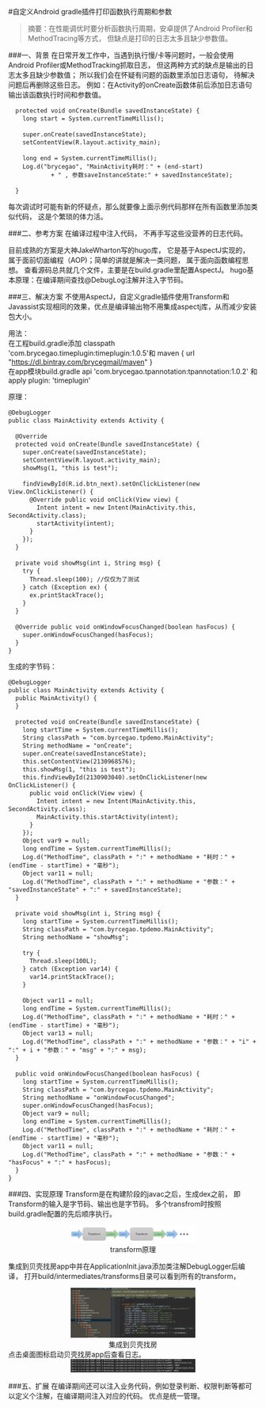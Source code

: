 #自定义Android gradle插件打印函数执行周期和参数


> 摘要：在性能调优时要分析函数执行周期，安卓提供了Android Profiler和MethodTracing等方式， 但缺点是打印的日志太多且缺少参数值。

###一、背景
在日常开发工作中，当遇到执行慢/卡等问题时，一般会使用Android Profiler或MethodTracking抓取日志， 但这两种方式的缺点是输出的日志太多且缺少参数值； 所以我们会在怀疑有问题的函数里添加日志语句， 待解决问题后再删除这些日志。 例如：在Activity的onCreate函数体前后添加日志语句输出该函数执行时间和参数值。

```
  protected void onCreate(Bundle savedInstanceState) {
    long start = System.currentTimeMillis();
    
    super.onCreate(savedInstanceState);
    setContentView(R.layout.activity_main);
    
    long end = System.currentTimeMillis();
    Log.d("brycegao", "MainActivity耗时：" + (end-start)
            + " , 参数saveInstanceState:" + savedInstanceState);

  }
```
  每次调试时可能有新的怀疑点，那么就要像上面示例代码那样在所有函数里添加类似代码， 这是个繁琐的体力活。
  
###二、参考方案 
  在编译过程中注入代码， 不再手写这些没营养的日志代码。 
   
目前成熟的方案是大神JakeWharton写的hugo库， 它是基于AspectJ实现的， 属于面前切面编程（AOP)；简单的讲就是解决一类问题， 属于面向函数编程思想。 查看源码总共就几个文件，主要是在build.gradle里配置AspectJ。 hugo基本原理：在编译期间查找@DebugLog注解并注入字节码。

###三、解决方案
  不使用AspectJ，自定义gradle插件使用Transform和Javassist实现相同的效果，优点是编译输出物不用集成aspectj库，从而减少安装包大小。
 
用法：</br>
在工程build.gradle添加 classpath 'com.brycegao.timeplugin:timeplugin:1.0.5'和        maven { url "https://dl.bintray.com/brycegmail/maven" }
 </br>
在app模块build.gradle api 'com.brycegao.tpannotation:tpannotation:1.0.2' 和apply plugin: 'timeplugin'  
 
原理：

```
@DebugLogger
public class MainActivity extends Activity {

  @Override
  protected void onCreate(Bundle savedInstanceState) {
    super.onCreate(savedInstanceState);
    setContentView(R.layout.activity_main);
    showMsg(1, "this is test");

    findViewById(R.id.btn_next).setOnClickListener(new View.OnClickListener() {
      @Override public void onClick(View view) {
        Intent intent = new Intent(MainActivity.this, SecondActivity.class);
        startActivity(intent);
      }
    });
  }

  private void showMsg(int i, String msg) {
    try {
      Thread.sleep(100); //仅仅为了测试
    } catch (Exception ex) {
      ex.printStackTrace();
    }
  }

  @Override public void onWindowFocusChanged(boolean hasFocus) {
    super.onWindowFocusChanged(hasFocus);
  }
}
```
生成的字节码：

```
@DebugLogger
public class MainActivity extends Activity {
  public MainActivity() {
  }

  protected void onCreate(Bundle savedInstanceState) {
    long startTime = System.currentTimeMillis();
    String classPath = "com.byrcegao.tpdemo.MainActivity";
    String methodName = "onCreate";
    super.onCreate(savedInstanceState);
    this.setContentView(2130968576);
    this.showMsg(1, "this is test");
    this.findViewById(2130903040).setOnClickListener(new OnClickListener() {
      public void onClick(View view) {
        Intent intent = new Intent(MainActivity.this, SecondActivity.class);
        MainActivity.this.startActivity(intent);
      }
    });
    Object var9 = null;
    long endTime = System.currentTimeMillis();
    Log.d("MethodTime", classPath + ":" + methodName + "耗时：" + (endTime - startTime) + "毫秒");
    Object var11 = null;
    Log.d("MethodTime", classPath + ":" + methodName + "参数：" + "savedInstanceState" + ":" + savedInstanceState);
  }

  private void showMsg(int i, String msg) {
    long startTime = System.currentTimeMillis();
    String classPath = "com.byrcegao.tpdemo.MainActivity";
    String methodName = "showMsg";

    try {
      Thread.sleep(100L);
    } catch (Exception var14) {
      var14.printStackTrace();
    }

    Object var11 = null;
    long endTime = System.currentTimeMillis();
    Log.d("MethodTime", classPath + ":" + methodName + "耗时：" + (endTime - startTime) + "毫秒");
    Object var13 = null;
    Log.d("MethodTime", classPath + ":" + methodName + "参数：" + "i" + ":" + i + "参数：" + "msg" + ":" + msg);
  }

  public void onWindowFocusChanged(boolean hasFocus) {
    long startTime = System.currentTimeMillis();
    String classPath = "com.byrcegao.tpdemo.MainActivity";
    String methodName = "onWindowFocusChanged";
    super.onWindowFocusChanged(hasFocus);
    Object var9 = null;
    long endTime = System.currentTimeMillis();
    Log.d("MethodTime", classPath + ":" + methodName + "耗时：" + (endTime - startTime) + "毫秒");
    Object var11 = null;
    Log.d("MethodTime", classPath + ":" + methodName + "参数：" + "hasFocus" + ":" + hasFocus);
  }
}
```  

###四、实现原理
  Transform是在构建阶段的javac之后，生成dex之前， 即Transform的输入是字节码、输出也是字节码。 多个transfrom时按照build.gradle配置的先后顺序执行。
<center> 
<img src="https://raw.githubusercontent.com/brycegao/open-resource/master/transform/transform.png" width="50%" height="50%" />
</center>
<center>transform原理</center>

集成到贝壳找房app中并在ApplicationInit.java添加类注解DebugLogger后编译， 打开build/intermediates/transforms目录可以看到所有的transform，

<center> 
<img src="https://raw.githubusercontent.com/brycegao/open-resource/master/transform/ng.png" width="50%" height="50%" />
</center>
<center>集成到贝壳找房</center>
点击桌面图标启动贝壳找房app后查看日志。

<center> 
<img src="https://raw.githubusercontent.com/brycegao/open-resource/master/transform/log.png" width="50%" height="50%" />
</center>

###五、扩展
在编译期间还可以注入业务代码，例如登录判断、权限判断等都可以定义个注解，在编译期间注入对应的代码。 优点是统一管理。